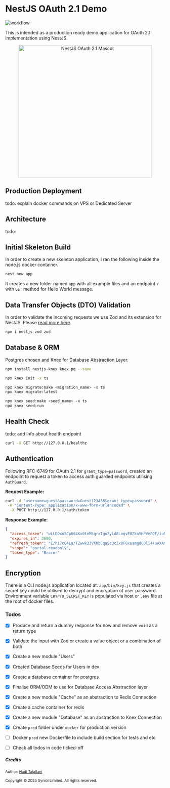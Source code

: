 # NestJS OAuth 2.1 Demo
![workflow](https://github.com/syniol/nestjs-skeleton/actions/workflows/makefile.yml/badge.svg)

This is intended as a production ready demo application for OAuth 2.1 implementation using NestJS.

<div style="text-align: center;">
    <img style="min-width: 100%; width: 420px;" alt="NestJS OAuth 2.1 Mascot" src="https://github.com/syniol/nestjs-skeleton/blob/main/docs/logo.png?raw=true" />
</div>


## Production Deployment
todo: explain docker commands on VPS or Dedicated Server


## Architecture
todo:


## Initial Skeleton Build
In order to create a new skeleton application, I ran the following inside the node.js docker container.

```bash
nest new app
```
It creates a new folder named `app` with all example files and an endpoint `/` with `GET` method for Hello World message.


## Data Transfer Objects (DTO) Validation
In order to validate the incoming requests we use Zod and its extension for NestJS. Please [read more here](https://www.npmjs.com/package/nestjs-zod).

```bash
npm i nestjs-zod zod
```


## Database & ORM
Postgres chosen and Knex for Database Abstraction Layer.

```bash
npm install nestjs-knex knex pq --save

npx knex init -x ts

npx knex migrate:make <migration_name> -x ts
npx knex migrate:latest

npx knex seed:make <seed_name> -x ts
npx knex seed:run
```


## Health Check
todo: add info about health endpoint
```bash
curl -X GET http://127.0.0.1/healthz
```


## Authentication
Following RFC-6749 for OAuth 2.1 for `grant_type=password`, created an endpoint to request a token to access auth 
guarded endpoints utilising `AuthGuard`.

__Request Example:__
```bash
curl -d "username=guest&password=Guest123456&grant_type=password" \
 -H "Content-Type: application/x-www-form-urlencoded" \
  -X POST http://127.0.0.1/auth/token
```

__Response Example:__
```json
{
  "access_token": "wLLGQxn5CpUd4Kx0tnM5qrxTgoZyLd8LnqvE8ZkaVHPVeFQF/iuMYuvQu1QGPk9qRj91vqc1JzDZHOlCFV8NhQ==",
  "expires_in": 3600,
  "refresh_token": "E/hi7cQ4La/TZwwk33VXHbCqaSc3cZx0FGxsamgdCOli4+uAXAsezWMo+NrPTCcwujlwqqszik7r/qmXJzPJoA==",
  "scope": "portal.readonly",
  "token_type": "Bearer"
}
```


## Encryption
There is a CLI node.js application located at: `app/bin/key.js` that creates a secret key 
could be utilised to decrypt and encryption of user password. Environment variable 
`CRYPTO_SECRET_KEY` is populated via host or `.env` file at the root of docker files.


### Todos
 * [X] Produce and return a dummy response for now and remove `void` as a return type
 * [X] Validate the input with Zod or create a value object or a combination of both
 * [X] Create a new module "Users"
 * [X] Created Database Seeds for Users in dev
 * [X] Create a database container for postgres
 * [X] Finalise ORM/ODM to use for Database Access Abstraction layer
 * [X] Create a new module "Cache" as an abstraction to Redis Connection
 * [X] Create a cache container for redis
 * [X] Create a new module "Database" as an abstraction to Knex Connection
 * [X] Create `prod` folder under `docker` for production version
 * [ ] Docker `prod` new Dockerfile to include build section for tests and etc
 * [ ] Check all todos in code ticked-off


##### Credits
<small>Author: [Hadi Tajallaei](mailto:hadi@syniol.com)</small>
<p><small>Copyright &copy; 2025 Syniol Limited. All rights reserved.</small></p>
